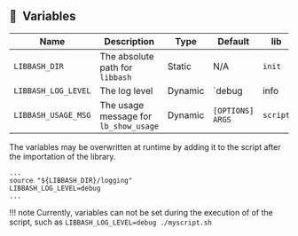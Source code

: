 ## :rocket:&nbsp; Variables

| Name                | Description                           | Type    | Default                       | lib       |
|---------------------|---------------------------------------|---------|-------------------------------|-----------|
| `LIBBASH_DIR`       | The absolute path for `libbash`       | Static  | N/A                           | `init`    |
| `LIBBASH_LOG_LEVEL` | The log level                         | Dynamic | `debug|info|warn|error|fatal` | `logging` |
| `LIBBASH_USAGE_MSG` | The usage message for `lb_show_usage` | Dynamic | `[OPTIONS] ARGS`              | `script`  |

The variables may be overwritten at runtime by adding it to the script after the importation of the library.

```shell title="Example"
...
source "${LIBBASH_DIR}/logging"
LIBBASH_LOG_LEVEL=debug
...
```

!!! note
    Currently, variables can not be set during the execution of of the script, such as
    `LIBBASH_LOG_LEVEL=debug ./myscript.sh`
